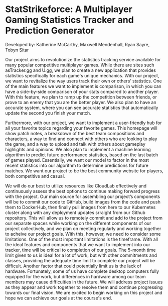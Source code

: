 # StatStrikeforce: A Multiplayer Gaming Statistics Tracker and Prediction Generator 
Developed by: Katherine McCarthy, Maxwell Mendenhall, Ryan Sayre, Tobyn Sitar

Our project aims to revolutionize the statistics tracking service available for many popular competitive multiplayer games. While there are sites such asTracker.gg and U.gg, we plan to create a new application that provides statistics specifically for each game's unique mechanics. With our project, we want to revitalize the way users track their own or others’ statistics. One of the main features we want to implement is comparison, in which you can have a side-by-side comparison of your stats compared to another player. With this feature, we plan to ramp up the competition between friends, or prove to an enemy that you are the better player. We also plan to have an accurate system, where you can see accurate statistics that automatically update the second you finish your match.

Furthermore, with our project, we want to implement a user-friendly hub for all your favorite topics regarding your favorite games. This homepage will show patch notes, a breakdown of the best team compositions and characters, a way to find and connect with others who are looking to play the game, and a way to upload and talk with others about gameplay highlights and opinions. We also plan to implement a machine learning algorithm to predict future performance statistics, based on the last batch of games played. Essentially, we want our model to factor in the most recent statistics into our algorithm to determine predictions for future matches. We want our project to be the best community website for players, both competitive and casual.

We will do our best to utilize resources like CloudLab effectively and continuously assess the best options to continue making forward progress with the project. Our main source for assembling our project’s components will be to commit our code to GitHub, build images from the code and push them to DockerHub, then finally pull images from here to our Kubernetes cluster along with any deployment updates srraight from our Github repository. This will allow us to remotely commit and add to the project from our separate spaces while working on the different components of our project collectively, and we plan on meeting regularly and working together to acheive our project goals. With this, however, we need to consider some limitations. One of the most important limitations is the timeframe. With all the ideal features and components that we want to implement into our tracker, time will be critical to completion of our goals. The 5-month time limit given to us is ideal for a lot of work, but with other commitments and classes, providing the adequate time limit to complete our project will be difficult. Another factor that could potentially limit us is the lack of hardware. Fortunately, some of us have complete desktop computers fully equipped for the work, but differences in hardware among our team members may cause difficulties in the future. We will address project issues as they appear and work together to resolve them and continue progressing towards our final vision. We are excited to begin working on this project and hope we can achieve our goals at the course's end.
